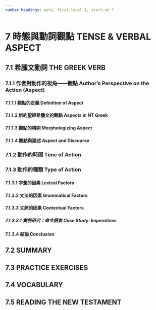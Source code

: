 ```yaml
---
number headings: auto, first-level 1, start-at 7
---
```

# 7 時態與動詞觀點 TENSE & VERBAL ASPECT

## 7.1 希臘文動詞 THE GREEK VERB
### 7.1.1 作者對動作的視角——觀點 Author’s Perspective on the Action (Aspect)

#### 7.1.1.1 觀點的定義 Definition of Aspect
#### 7.1.1.2 新約聖經希臘文的觀點 Aspects in NT Greek
#### 7.1.1.3 觀點的構詞 Morphologizing Aspect
#### 7.1.1.4 觀點與論述 Aspect and Discourse

### 7.1.2 動作的時間 Time of Action

### 7.1.3 動作的種類 Type of Action

#### 7.1.3.1 字彙的因素 Lexical Factors

#### 7.1.3.2 文法的因素 Grammatical Factors

#### 7.1.3.3 文脈的因素 Contextual Factors

##### 7.1.3.3.1 實例研究：命令語氣 Case Study: Imperatives

#### 7.1.3.4 結論 Conclusion

## 7.2 SUMMARY
  
  

## 7.3 PRACTICE EXERCISES

  

## 7.4 VOCABULARY

  

## 7.5 READING THE NEW TESTAMENT
